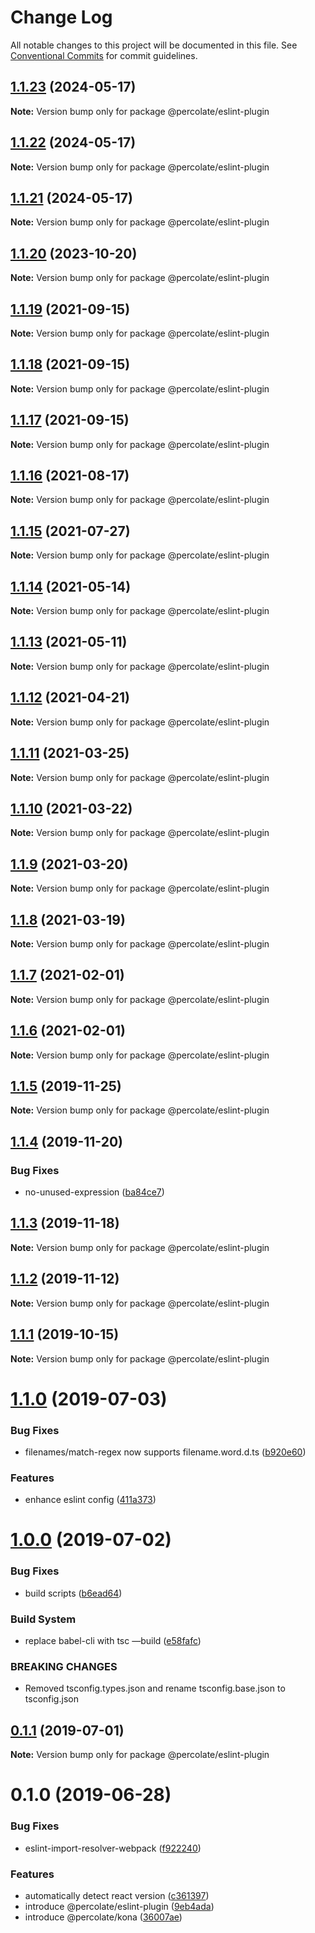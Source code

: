 # Change Log

All notable changes to this project will be documented in this file.
See [Conventional Commits](https://conventionalcommits.org) for commit guidelines.

## [1.1.23](https://github.com/percolate/blend/compare/@percolate/eslint-plugin@1.1.22...@percolate/eslint-plugin@1.1.23) (2024-05-17)

**Note:** Version bump only for package @percolate/eslint-plugin

## [1.1.22](https://github.com/percolate/blend/tree/master/pkgs/eslint-plugin/compare/@percolate/eslint-plugin@1.1.20...@percolate/eslint-plugin@1.1.22) (2024-05-17)

**Note:** Version bump only for package @percolate/eslint-plugin

## [1.1.21](https://github.com/percolate/blend/tree/master/pkgs/eslint-plugin/compare/@percolate/eslint-plugin@1.1.20...@percolate/eslint-plugin@1.1.21) (2024-05-17)

**Note:** Version bump only for package @percolate/eslint-plugin

## [1.1.20](https://github.com/percolate/blend/tree/master/pkgs/eslint-plugin/compare/@percolate/eslint-plugin@1.1.19...@percolate/eslint-plugin@1.1.20) (2023-10-20)

**Note:** Version bump only for package @percolate/eslint-plugin

## [1.1.19](https://github.com/percolate/blend/tree/master/pkgs/eslint-plugin/compare/@percolate/eslint-plugin@1.1.18...@percolate/eslint-plugin@1.1.19) (2021-09-15)

**Note:** Version bump only for package @percolate/eslint-plugin

## [1.1.18](https://github.com/percolate/blend/tree/master/pkgs/eslint-plugin/compare/@percolate/eslint-plugin@1.1.17...@percolate/eslint-plugin@1.1.18) (2021-09-15)

**Note:** Version bump only for package @percolate/eslint-plugin

## [1.1.17](https://github.com/percolate/blend/tree/master/pkgs/eslint-plugin/compare/@percolate/eslint-plugin@1.1.16...@percolate/eslint-plugin@1.1.17) (2021-09-15)

**Note:** Version bump only for package @percolate/eslint-plugin

## [1.1.16](https://github.com/percolate/blend/tree/master/pkgs/eslint-plugin/compare/@percolate/eslint-plugin@1.1.15...@percolate/eslint-plugin@1.1.16) (2021-08-17)

**Note:** Version bump only for package @percolate/eslint-plugin

## [1.1.15](https://github.com/percolate/blend/tree/master/pkgs/eslint-plugin/compare/@percolate/eslint-plugin@1.1.14...@percolate/eslint-plugin@1.1.15) (2021-07-27)

**Note:** Version bump only for package @percolate/eslint-plugin

## [1.1.14](https://github.com/percolate/blend/tree/master/pkgs/eslint-plugin/compare/@percolate/eslint-plugin@1.1.13...@percolate/eslint-plugin@1.1.14) (2021-05-14)

**Note:** Version bump only for package @percolate/eslint-plugin

## [1.1.13](https://github.com/percolate/blend/tree/master/pkgs/eslint-plugin/compare/@percolate/eslint-plugin@1.1.11...@percolate/eslint-plugin@1.1.13) (2021-05-11)

**Note:** Version bump only for package @percolate/eslint-plugin

## [1.1.12](https://github.com/percolate/blend/tree/master/pkgs/eslint-plugin/compare/@percolate/eslint-plugin@1.1.11...@percolate/eslint-plugin@1.1.12) (2021-04-21)

**Note:** Version bump only for package @percolate/eslint-plugin

## [1.1.11](https://github.com/percolate/blend/tree/master/pkgs/eslint-plugin/compare/@percolate/eslint-plugin@1.1.10...@percolate/eslint-plugin@1.1.11) (2021-03-25)

**Note:** Version bump only for package @percolate/eslint-plugin

## [1.1.10](https://github.com/percolate/blend/tree/master/pkgs/eslint-plugin/compare/@percolate/eslint-plugin@1.1.9...@percolate/eslint-plugin@1.1.10) (2021-03-22)

**Note:** Version bump only for package @percolate/eslint-plugin

## [1.1.9](https://github.com/percolate/blend/tree/master/pkgs/eslint-plugin/compare/@percolate/eslint-plugin@1.1.8...@percolate/eslint-plugin@1.1.9) (2021-03-20)

**Note:** Version bump only for package @percolate/eslint-plugin

## [1.1.8](https://github.com/percolate/blend/tree/master/pkgs/eslint-plugin/compare/@percolate/eslint-plugin@1.1.7...@percolate/eslint-plugin@1.1.8) (2021-03-19)

**Note:** Version bump only for package @percolate/eslint-plugin

## [1.1.7](https://github.com/percolate/blend/tree/master/pkgs/eslint-plugin/compare/@percolate/eslint-plugin@1.1.5...@percolate/eslint-plugin@1.1.7) (2021-02-01)

**Note:** Version bump only for package @percolate/eslint-plugin

## [1.1.6](https://github.com/percolate/blend/tree/master/pkgs/eslint-plugin/compare/@percolate/eslint-plugin@1.1.5...@percolate/eslint-plugin@1.1.6) (2021-02-01)

**Note:** Version bump only for package @percolate/eslint-plugin

## [1.1.5](https://github.com/percolate/blend/tree/master/pkgs/eslint-plugin/compare/@percolate/eslint-plugin@1.1.4...@percolate/eslint-plugin@1.1.5) (2019-11-25)

**Note:** Version bump only for package @percolate/eslint-plugin

## [1.1.4](https://github.com/percolate/blend/tree/master/pkgs/eslint-plugin/compare/@percolate/eslint-plugin@1.1.3...@percolate/eslint-plugin@1.1.4) (2019-11-20)

### Bug Fixes

-   no-unused-expression ([ba84ce7](https://github.com/percolate/blend/tree/master/pkgs/eslint-plugin/commit/ba84ce7f44c35c396a81772ce6eb3db97aad22ed))

## [1.1.3](https://github.com/percolate/blend/tree/master/pkgs/eslint-plugin/compare/@percolate/eslint-plugin@1.1.2...@percolate/eslint-plugin@1.1.3) (2019-11-18)

**Note:** Version bump only for package @percolate/eslint-plugin

## [1.1.2](https://github.com/percolate/blend/tree/master/pkgs/eslint-plugin/compare/@percolate/eslint-plugin@1.1.1...@percolate/eslint-plugin@1.1.2) (2019-11-12)

**Note:** Version bump only for package @percolate/eslint-plugin

## [1.1.1](https://github.com/percolate/blend/tree/master/pkgs/eslint-plugin/compare/@percolate/eslint-plugin@1.1.0...@percolate/eslint-plugin@1.1.1) (2019-10-15)

**Note:** Version bump only for package @percolate/eslint-plugin

# [1.1.0](https://github.com/percolate/blend/tree/master/pkgs/eslint-plugin/compare/@percolate/eslint-plugin@1.0.0...@percolate/eslint-plugin@1.1.0) (2019-07-03)

### Bug Fixes

-   filenames/match-regex now supports filename.word.d.ts ([b920e60](https://github.com/percolate/blend/tree/master/pkgs/eslint-plugin/commit/b920e60))

### Features

-   enhance eslint config ([411a373](https://github.com/percolate/blend/tree/master/pkgs/eslint-plugin/commit/411a373))

# [1.0.0](https://github.com/percolate/blend/tree/master/pkgs/eslint-plugin/compare/@percolate/eslint-plugin@0.1.1...@percolate/eslint-plugin@1.0.0) (2019-07-02)

### Bug Fixes

-   build scripts ([b6ead64](https://github.com/percolate/blend/tree/master/pkgs/eslint-plugin/commit/b6ead64))

### Build System

-   replace babel-cli with tsc —build ([e58fafc](https://github.com/percolate/blend/tree/master/pkgs/eslint-plugin/commit/e58fafc))

### BREAKING CHANGES

-   Removed tsconfig.types.json and rename tsconfig.base.json to tsconfig.json

## [0.1.1](https://github.com/percolate/blend/tree/master/pkgs/eslint-plugin/compare/@percolate/eslint-plugin@0.1.0...@percolate/eslint-plugin@0.1.1) (2019-07-01)

**Note:** Version bump only for package @percolate/eslint-plugin

# 0.1.0 (2019-06-28)

### Bug Fixes

-   eslint-import-resolver-webpack ([f922240](https://github.com/percolate/blend/tree/master/pkgs/eslint-plugin/commit/f922240))

### Features

-   automatically detect react version ([c361397](https://github.com/percolate/blend/tree/master/pkgs/eslint-plugin/commit/c361397))
-   introduce @percolate/eslint-plugin ([9eb4ada](https://github.com/percolate/blend/tree/master/pkgs/eslint-plugin/commit/9eb4ada))
-   introduce @percolate/kona ([36007ae](https://github.com/percolate/blend/tree/master/pkgs/eslint-plugin/commit/36007ae))
